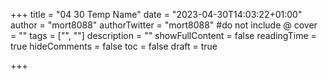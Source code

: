 +++
title = "04 30 Temp Name"
date = "2023-04-30T14:03:22+01:00"
author = "mort8088"
authorTwitter = "mort8088" #do not include @
cover = ""
tags = ["", ""]
description = ""
showFullContent = false
readingTime = true
hideComments = false
toc = false
draft = true

+++
